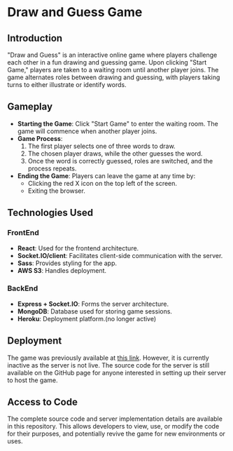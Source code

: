 # Draw and Guess Game

## Introduction
"Draw and Guess" is an interactive online game where players challenge each other in a fun drawing and guessing game. Upon clicking "Start Game," players are taken to a waiting room until another player joins. The game alternates roles between drawing and guessing, with players taking turns to either illustrate or identify words.

## Gameplay
- **Starting the Game**: Click "Start Game" to enter the waiting room. The game will commence when another player joins.
- **Game Process**:
  1. The first player selects one of three words to draw.
  2. The chosen player draws, while the other guesses the word.
  3. Once the word is correctly guessed, roles are switched, and the process repeats.
- **Ending the Game**: Players can leave the game at any time by:
  - Clicking the red X icon on the top left of the screen.
  - Exiting the browser.

## Technologies Used

### FrontEnd
- **React**: Used for the frontend architecture.
- **Socket.IO/client**: Facilitates client-side communication with the server.
- **Sass**: Provides styling for the app.
- **AWS S3**: Handles deployment.

### BackEnd
- **Express + Socket.IO**: Forms the server architecture.
- **MongoDB**: Database used for storing game sessions.
- **Heroku**: Deployment platform.(no longer active)

## Deployment
The game was previously available at [this link](https://bit.ly/3ktXl1h). However, it is currently inactive as the server is not live. The source code for the server is still available on the GitHub page for anyone interested in setting up their server to host the game.

## Access to Code
The complete source code and server implementation details are available in this repository. This allows developers to view, use, or modify the code for their purposes, and potentially revive the game for new environments or uses.
